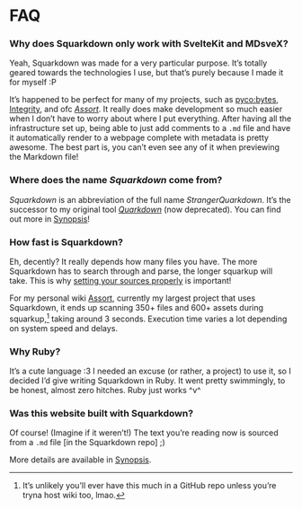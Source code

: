 # FAQ
<!-- #SQUARK live!
| dest = info/faq
-->

### Why does Squarkdown only work with SvelteKit and MDsveX?
Yeah, Squarkdown was made for a very particular purpose. It’s totally geared towards the technologies I use, but that’s purely because I made it for myself :P

It’s happened to be perfect for many of my projects, such as [pyco:bytes](https://sup2point0.github.io/pycobytes), [Integrity](https://sup2point0.github.io/integrity), and ofc [*Assort*](https://sup2point0.github.io/Assort). It really does make development so much easier when I don’t have to worry about where I put everything. After having all the infrastructure set up, being able to just add comments to a `.md` file and have it automatically render to a webpage complete with metadata is pretty awesome. The best part is, you can’t even see any of it when previewing the Markdown file!

### Where does the name *Squarkdown* come from?
*Squarkdown* is an abbreviation of the full name *StrangerQuarkdown*. It’s the successor to my original tool [*Quarkdown*](https://github.com/Sup2point0/quarkdown) (now deprecated). You can find out more in [Synopsis](synopsis.md)!

### How fast is Squarkdown?
Eh, decently? It really depends how many files you have. The more Squarkdown has to search through and parse, the longer squarkup will take. This is why [setting your sources properly](~) is important!

For my personal wiki [Assort](https://github.com/Sup2point0/Assort), currently my largest project that uses Squarkdown, it ends up scanning 350+ files and 600+ assets during squarkup,[^lot] taking around 3 seconds. Execution time varies a lot depending on system speed and delays.

[^lot]: It’s unlikely you’ll ever have this much in a GitHub repo unless you’re tryna host wiki too, lmao.

### Why Ruby?
It’s a cute language :3 I needed an excuse (or rather, a project) to use it, so I decided I’d give writing Squarkdown in Ruby. It went pretty swimmingly, to be honest, almost zero hitches. Ruby just works ^v^

### Was this website built with Squarkdown?
Of course! (Imagine if it weren’t!) The text you’re reading now is sourced from a `.md` file [in the Squarkdown repo] ;)

More details are available in [Synopsis](synopsis.md).
